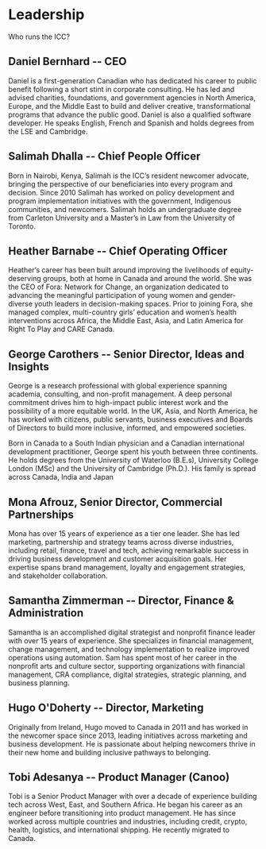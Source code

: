 # Leadership
Who runs the ICC?

## Daniel Bernhard -- CEO
Daniel is a first-generation Canadian who has dedicated his career to public benefit following a short stint in corporate consulting. He has led and advised charities, foundations, and government agencies in North America, Europe, and the Middle East to build and deliver creative, transformational programs that advance the public good.
Daniel is also a qualified software developer. He speaks English, French and Spanish and holds degrees from the LSE and Cambridge.

## Salimah Dhalla -- Chief People Officer
Born in Nairobi, Kenya, Salimah is the ICC’s resident newcomer advocate, bringing the perspective of our beneficiaries into every program and decision. Since 2010 Salimah has worked on policy development and program implementation initiatives with the government, Indigenous communities, and newcomers. Salimah holds an undergraduate degree from Carleton University and a Master’s in Law from the University of Toronto.

## Heather Barnabe -- Chief Operating Officer
Heather’s career has been built around improving the livelihoods of equity-deserving groups, both at home in Canada and around the world. She was the CEO of Fora: Network for Change, an organization dedicated to advancing the meaningful participation of young women and gender-diverse youth leaders in decision-making spaces. Prior to joining Fora, she managed complex, multi-country girls’ education and women’s health interventions across Africa, the Middle East, Asia, and Latin America for Right To Play and CARE Canada.

## George Carothers -- Senior Director, Ideas and Insights
George is a research professional with global experience spanning academia, consulting, and non-profit management. A deep personal commitment drives him to high-impact public interest work and the possibility of a more equitable world. In the UK, Asia, and North America, he has worked with citizens, public servants, business executives and Boards of Directors to build more inclusive, informed, and empowered societies.

Born in Canada to a South Indian physician and a Canadian international development practitioner, George spent his youth between three continents. He holds degrees from the University of Waterloo (B.E.s), University College London (MSc) and the University of Cambridge (Ph.D.). His family is spread across Canada, India and Japan

## Mona Afrouz, Senior Director, Commercial Partnerships
Mona has over 15 years of experience as a tier one leader. She has led marketing, partnership and strategy teams across diverse industries, including retail, finance, travel and tech, achieving remarkable success in driving business development and customer acquisition goals. Her expertise spans brand management, loyalty and engagement strategies, and stakeholder collaboration.

## Samantha Zimmerman -- Director, Finance & Administration
Samantha is an accomplished digital strategist and nonprofit finance leader with over 15 years of experience. She specializes in financial management, change management, and technology implementation to realize improved operations using automation. Sam has spent most of her career in the nonprofit arts and culture sector, supporting organizations with financial management, CRA compliance, digital strategies, strategic planning, and business planning.

## Hugo O'Doherty -- Director, Marketing
Originally from Ireland, Hugo moved to Canada in 2011 and has worked in the newcomer space since 2013, leading initiatives across marketing and business development. He is passionate about helping newcomers thrive in their new home and building inclusive pathways to belonging.

## Tobi Adesanya -- Product Manager (Canoo)
Tobi is a Senior Product Manager with over a decade of experience building tech across West, East, and Southern Africa. He began his career as an engineer before transitioning into product management. He has since worked across multiple countries and industries, including credit, crypto, health, logistics, and international shipping. He recently migrated to Canada.


<cta-arrow target="cultural-aspirations" text="Cultural aspirations"></cta-arrow>
